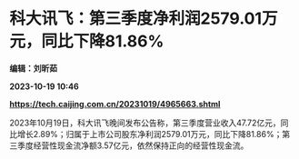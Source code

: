 # 科大讯飞：第三季度净利润2579.01万元，同比下降81.86%
**编辑：刘昕茹**

**2023-10-19 10:46**

**https://tech.caijing.com.cn/20231019/4965663.shtml**

2023年10月19日，科大讯飞晚间发布公告称，第三季度营业收入47.72亿元，同比增长2.89%；归属于上市公司股东净利润2579.01万元，同比下降81.86%；第三季度经营性现金流净额3.57亿元，依然保持正向的经营性现金流。
